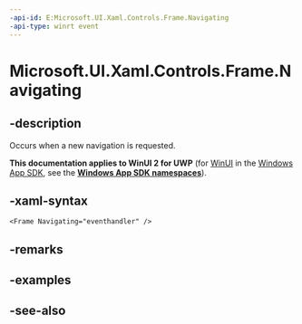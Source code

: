 ```yaml
---
-api-id: E:Microsoft.UI.Xaml.Controls.Frame.Navigating
-api-type: winrt event
---
```


<!-- Event syntax
public event Windows.UI.Xaml.Navigation.NavigatingCancelEventHandler Navigating
-->

# Microsoft.UI.Xaml.Controls.Frame.Navigating

## -description
Occurs when a new navigation is requested.

**This documentation applies to WinUI 2 for UWP** (for [WinUI](/windows/apps/winui/winui3/) in the [Windows App SDK](/windows/apps/windows-app-sdk/), see the **[Windows App SDK namespaces](/windows/windows-app-sdk/api/winrt/)**).

## -xaml-syntax
```xaml
<Frame Navigating="eventhandler" />
```


## -remarks

## -examples

## -see-also
